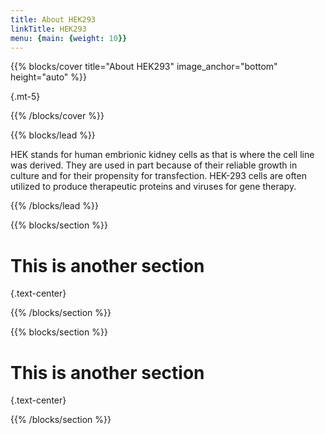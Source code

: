 ```yaml
---
title: About HEK293
linkTitle: HEK293
menu: {main: {weight: 10}}
---
```


{{% blocks/cover title="About HEK293" image_anchor="bottom" height="auto" %}}

{.mt-5}

{{% /blocks/cover %}}

{{% blocks/lead %}}

HEK stands for human embrionic kidney cells as that is where the cell line was derived. They are used in part because of their reliable growth in culture and for their propensity for transfection. HEK-293 cells are often utilized to produce therapeutic proteins and viruses for gene therapy.

{{% /blocks/lead %}}

{{% blocks/section %}}

# This is another section
{.text-center}

{{% /blocks/section %}}

{{% blocks/section %}}

# This is another section
{.text-center}

{{% /blocks/section %}}
